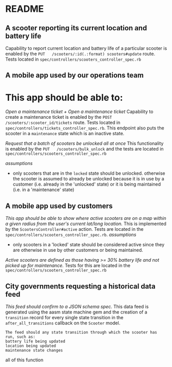 # README

## A scooter reporting its current location and battery life
Capability to report current location and battery life of a particular scooter is enabled by the `PUT   /scooters/:id(.:format) scooters#update` route.  Tests located in `spec/controllers/scooters_controller_spec.rb`

## A mobile app used by our operations team

# This app should be able to:
*Open a maintenance ticket + Open a maintenance ticket*
Capability to create a maintenance ticket is enabled by the `POST /scooters/:scooter_id/tickets` route. Tests located in `spec/controllers/tickets_controller_spec.rb`. This endpoint also puts the scooter in a `maintenance` state which is an inactive state.

*Request that a batch of scooters be unlocked all at once*
This functionality is enabled by the `PUT   /scooters/bulk_unlock` and the tests are located in `spec/controllers/scooters_controller_spec.rb`

_assumptions_
- only scooters that are in the `locked` state should be unlocked. otherwise the scooter is assumed to already be unlocked because it is in use by a customer (i.e. already in the 'unlocked' state) or it is being maintained (i.e. in a 'maintenance' state)

## A mobile app used by customers
*This app should be able to show where active scooters are on a map within a given radius from the user's current lat/long location.*
This is implemented by the `ScootersController#active` action. Tests are located in the `spec/controllers/scooters_controller_spec.rb`.
_assumptions_
- only scooters in a 'locked' state should be considered active since they are otherwise in use by other customers or being maintained.

*Active scooters are defined as those having >= 30% battery life and not picked up for maintenance.*
 Tests for this are located in the `spec/controllers/scooters_controller_spec.rb`

## City governments requesting a historical data feed
*This feed should confirm to a JSON schema spec.*
This data feed is generated using the aasm state machine gem and the creation of a `transition` record for every single state transition in the `after_all_transitions` callback on the `Scooter` model.

```
The feed should any state transition through which the scooter has run, such as:
battery life being updated
location being updated
maintenance state changes
```
all of this function